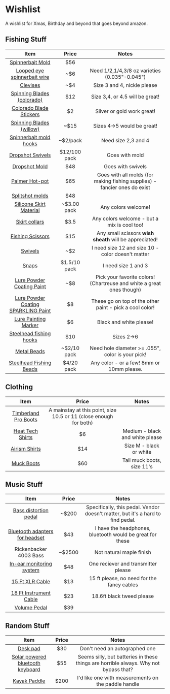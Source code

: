 # Wishlist
A wishlist for Xmas, Birthday and beyond that goes beyond amazon. 


## Fishing Stuff
|Item|Price|Notes|
|:--:|:--:|:--:|
[Spinnerbait Mold](https://www.lurepartsonline.com/UltraMinnow-Spin-Mold-SJU-3-SA) |$56|
[Looped eye spinnerbait wire](https://www.lurepartsonline.com/Looped-Eye-Spinnerbait-Forms)|~$6| Need 1/2,1/4,3/8 oz varieties (0.035"-0.045") 
[Clevises](https://www.lurepartsonline.com/Easy-Spin-Clevises)|~$4| Size 3 and 4, nickle please
[Spinning Blades (colorado)](https://www.lurepartsonline.com/Economy-Colorado-Blades-Steel)|$12| Size 3,4, or 4.5 will be great! 
[Colorado Blade Stickers](https://www.lurepartsonline.com/Holographic-Stickers?quantity=1&custcol_other_style=25&custcol_beads_eyes_paint_size=183&custcol_beads_eyes_paint_color=154)| $2| Silver or gold work great! 
[Spinning Blades (willow)](https://www.lurepartsonline.com/Economy-Willow-Blades-Steel)|~$15| Sizes 4->5 would be great! 
[Spinnerbait mold hooks](https://www.lurepartsonline.com/Mustad-32608-Spinnerbait-Hook)|~$2/pack| Need size 2,3 and 4
[Dropshot Swivels](https://www.lurepartsonline.com/Drop-Shot-Swivels) | $12/100 pack| Goes with mold
[Dropshot Mold](https://www.lurepartsonline.com/DropShot-Sinker-Mold-FDS-8-A)| $48| Goes with swivels
[Palmer Hot-pot](https://www.lurepartsonline.com/Palmer-Hot-Pot-2)|$65| Goes with all molds (for making fishing supplies) - fancier ones do exist
[Splitshot molds](https://www.lurepartsonline.com/Rem-SplitShot-Mold-RM-1438)|$48|
[Silicone Skirt Material](https://www.lurepartsonline.com/Lure-Making/Skirts-Rattles-Dressings/Skirt-Making-Materials/Silicone-Material?page=1)|~$3.00 pack| Any colors welcome! 
[Skirt collars](https://www.lurepartsonline.com/01-Regular-Skirt-Collars)| $3.5| Any colors welcome - but a mix is cool too! 
[Fishing Scissors](https://www.amazon.com/dp/B0BTL9X7H5/?coliid=I12O4BVKXXLV0K&colid=2586DLHB05EVL&psc=1&ref_=list_c_wl_lv_ov_lig_dp_it)|$15| Any small scissors **wish sheath** will be appreciated! 
[Swivels](https://www.lurepartsonline.com/Crane-Swivels)|~$2|I need size 12 and size 10 - color doesn't matter
[Snaps](https://www.lurepartsonline.com/Duo-Lock-Snaps)|$1.5/10 pack| I need size 1 and 3
[Lure Powder Coating Paint](https://www.lurepartsonline.com/Pro-Tec-Powder-Paint-2oz)|~$8| Pick your favorite colors! (Chartreuse and white a great ones though)
[Lure Powder Coating SPARKLING Paint](https://www.lurepartsonline.com/Pro-Flake-Powder-Glitter-Coat-1-5oz)|$8| These go on top of the other paint - pick a cool color! 
[Lure Painting Marker](https://www.lurepartsonline.com/Quick-Coat-Lure-Markers)|$6| Black and white please! 
[Steelhead fishing hooks](https://www.lurepartsonline.com/Gamakatsu-T10-6HB-Salmon-Steelhead-Fly-Hooks-Black-Black_2)|$10| Sizes 2->6
[Metal Beads](https://www.lurepartsonline.com/Solid-Brass-Beads)|~$2/10 pack| Need hole diameter >= .055", color is your pick! 
[Steelhead Fishing Beads](https://www.lurepartsonline.com/Fusion-Blood-Drop-Egg-Beads-UV2?quantity=1&custcol_beads_eyes_paint_size=164&custcol_beads_eyes_paint_color=214)|$4/20 pack| Any color - or a few! 8mm or 10mm please. 


## Clothing
|Item|Price|Notes|
|:--:|:--:|:--:|
[Timberland Pro Boots](https://www.amazon.com/dp/B000XEWLO6/?coliid=I3NKV6O6EO3NTT&colid=2586DLHB05EVL&psc=1&ref_=list_c_wl_lv_ov_lig_dp_it)|A mainstay at this point, size 10.5 or 11 (close enough for both)
[Heat Tech Shirts](https://www.uniqlo.com/us/en/products/E461001-000/00?colorDisplayCode=00&sizeDisplayCode=004)|$6|Medium - black and white please
[Airism Shirts](https://www.uniqlo.com/us/en/products/E454311-000/)| $14| Size M - black or white
[Muck Boots](https://www.muckbootcompany.com/muck-forager-tall-unisex-17-inch-waterproof-pull-o/FOR000.html?color=00&width=M&size=110)|$60 | Tall muck boots, size 11's

## Music Stuff
|Item|Price|Notes|
|:--:|:--:|:--:|
[Bass distortion pedal](https://reverb.com/p/zvex-basstortion)|~$200|Specifically, this pedal. Vendor doesn't matter, but it's a hard to find pedal. 
[Bluetooth adapters for headset](https://www.linsoul.com/products/kz-az10)|$43| I have the headphones, bluetooth would be great for these
Rickenbacker 4003 Bass|~$2500|Not natural maple finish
[In-ear monitoring system](https://www.amazon.com/LEKATO-Transmitter-Automatic-Rehearsal-Performance/dp/B0B3DR71RY)|$48| One reciever and transmitter please
[15 Ft XLR Cable](https://www.musiciansfriend.com/accessories/musicians-gear-lo-z-xlr-microphone-cable/338001000002000?rNtt=xlr%20cables&index=12)|$13 | 15 ft please, no need for the fancy cables
[18 Ft Instrument Cable](https://www.musiciansfriend.com/accessories/fender-deluxe-series-straight-to-angle-instrument-cable/l47917000003001)| $23| 18.6ft black tweed please
[Volume Pedal](https://www.sweetwater.com/store/detail/FCV100V2--behringer-fcv100-v2-dual-mode-expression-pedal)| $39| 

## Random Stuff
|Item|Price|Notes|
|:--:|:--:|:--:|
[Desk pad](https://store.gamersnexus.net/products/15-yr-mouse-mat)|$30|Don't need an autographed one
[Solar powered bluetooth keyboard](https://www.logitech.com/en-us/products/keyboards/k750-wireless-solar.920-002912.html?utm_source=google&srsltid=AfmBOoqa8Bi7y1LdI1TZv2DODoSpGqnMetmB-yNwBFFX9rvlzdkqOBhePQc)|$55| Seems silly, but batteries in these things are horrible always. Why not bypass that? 
[Kayak Paddle](https://bendingbranches.com/collections/kayak-fishing-paddles/products/angler-ace-plus-discontinued)|$200| I'd like one with measurements on the paddle handle

